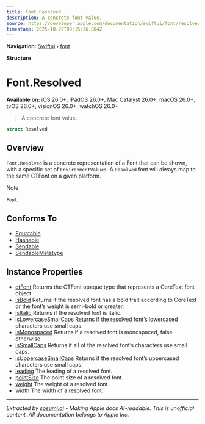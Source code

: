 ```yaml
---
title: Font.Resolved
description: A concrete font value.
source: https://developer.apple.com/documentation/swiftui/font/resolved
timestamp: 2025-10-29T00:15:26.884Z
---
```


**Navigation:** [Swiftui](/documentation/swiftui) › [font](/documentation/swiftui/font)

**Structure**

# Font.Resolved

**Available on:** iOS 26.0+, iPadOS 26.0+, Mac Catalyst 26.0+, macOS 26.0+, tvOS 26.0+, visionOS 26.0+, watchOS 26.0+

> A concrete font value.

```swift
struct Resolved
```

## Overview

`Font.Resolved` is a concrete representation of a Font that can be shown, with a specific set of `EnvironmentValues`. A `Resolved` font will always map to the same CTFont on a given platform.

> [!NOTE]
> `Font`.

## Conforms To

- [Equatable](/documentation/Swift/Equatable)
- [Hashable](/documentation/Swift/Hashable)
- [Sendable](/documentation/Swift/Sendable)
- [SendableMetatype](/documentation/Swift/SendableMetatype)

## Instance Properties

- [ctFont](/documentation/swiftui/font/resolved/ctfont) Returns the CTFont opaque type that represents a CoreText font object.
- [isBold](/documentation/swiftui/font/resolved/isbold) Returns  if the resolved font has a bold trait according to CoreText or the font’s weight is semi-bold or greater.
- [isItalic](/documentation/swiftui/font/resolved/isitalic) Returns  if the resolved font is italic.
- [isLowercaseSmallCaps](/documentation/swiftui/font/resolved/islowercasesmallcaps) Returns  if the resolved font’s lowercased characters use small caps.
- [isMonospaced](/documentation/swiftui/font/resolved/ismonospaced) Returns  if a resolved font is monospaced, false otherwise.
- [isSmallCaps](/documentation/swiftui/font/resolved/issmallcaps) Returns  if all of the resolved font’s characters use small caps.
- [isUppercaseSmallCaps](/documentation/swiftui/font/resolved/isuppercasesmallcaps) Returns  if the resolved font’s uppercased characters use small caps.
- [leading](/documentation/swiftui/font/resolved/leading) The leading of a resolved font.
- [pointSize](/documentation/swiftui/font/resolved/pointsize) The point size of a resolved font.
- [weight](/documentation/swiftui/font/resolved/weight) The weight of a resolved font.
- [width](/documentation/swiftui/font/resolved/width) The width of a resolved font.

---

*Extracted by [sosumi.ai](https://sosumi.ai) - Making Apple docs AI-readable.*
*This is unofficial content. All documentation belongs to Apple Inc.*
